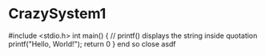 # CrazySystem1
#include <stdio.h>
int main() {
   // printf() displays the string inside quotation
   printf("Hello, World!");
   return 0
}
end so close
asdf
